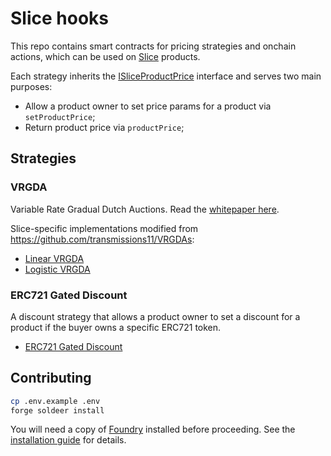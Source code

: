 # Slice hooks

This repo contains smart contracts for pricing strategies and onchain actions, which can be used on [Slice](https://slice.so) products.

Each strategy inherits the [ISliceProductPrice](/src/Slice/interfaces/utils/ISliceProductPrice.sol) interface and serves two main purposes:

- Allow a product owner to set price params for a product via `setProductPrice`;
- Return product price via `productPrice`;

## Strategies

### VRGDA

Variable Rate Gradual Dutch Auctions. Read the [whitepaper here](https://www.paradigm.xyz/2022/08/vrgda).

Slice-specific implementations modified from https://github.com/transmissions11/VRGDAs:

- [Linear VRGDA](/src/VRGDA/LinearVRGDAPrices.sol)
- [Logistic VRGDA](/src/VRGDA/LogisticVRGDAPrices.sol)

### ERC721 Gated Discount

A discount strategy that allows a product owner to set a discount for a product if the buyer owns a specific ERC721 token.

- [ERC721 Gated Discount](/src/ERC721GatedDiscount/ERC721GatedDiscount.sol)

## Contributing

```sh
cp .env.example .env
forge soldeer install
```

You will need a copy of [Foundry](https://github.com/foundry-rs/foundry) installed before proceeding. See the [installation guide](https://github.com/foundry-rs/foundry#installation) for details.

<!-- 
TODO:
- document all contracts well with comments  
- add base tests that apply by default to all strategies, products and 

- Finalize readme with detailed info on how to quickly get started writing slice hooks
 -->